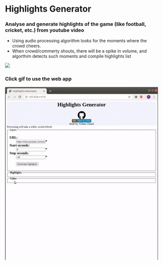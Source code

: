 # Highlights Generator

### Analyse and generate highlights of the game (like football, cricket, etc.) from youtube video
* Using audio processing algorithm looks for the moments where the crowd cheers.
* When crowd/commerty shouts, there will be a spike in volume, and algorthim detects such moments and compile highlights list

<a target="_blank" href="https://colab.research.google.com/github/vishnu-chand/highlightsGenerator/blob/master/highlightsGenerator.ipynb">
                <img src="https://colab.research.google.com/assets/colab-badge.svg"/></a>

### Click gif to use the web app 
<a target="_blank" href="https://highlights-generator.herokuapp.com">
<img src="ezgif.com-optimize.gif"/></a>
                
